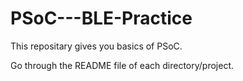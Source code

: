 # PSoC---BLE-Practice

This repositary gives you basics of PSoC.

Go through the README file of each directory/project.
